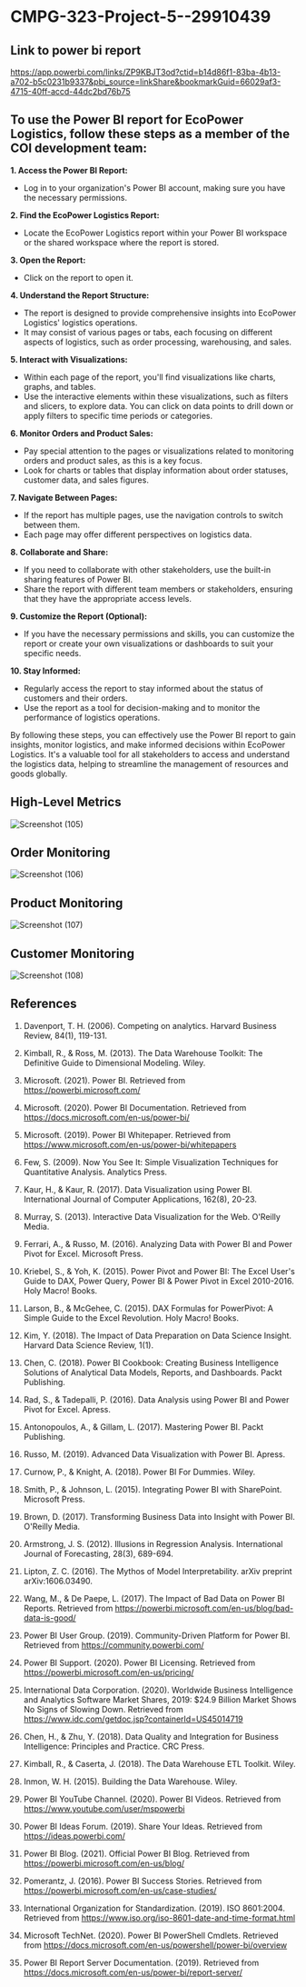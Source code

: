 # CMPG-323-Project-5--29910439

## Link to power bi report
https://app.powerbi.com/links/ZP9KBJT3od?ctid=b14d86f1-83ba-4b13-a702-b5c0231b9337&pbi_source=linkShare&bookmarkGuid=66029af3-4715-40ff-accd-44dc2bd76b75


## To use the Power BI report for EcoPower Logistics, follow these steps as a member of the COI development team:

**1. Access the Power BI Report:**
   - Log in to your organization's Power BI account, making sure you have the necessary permissions.

**2. Find the EcoPower Logistics Report:**
   - Locate the EcoPower Logistics report within your Power BI workspace or the shared workspace where the report is stored.

**3. Open the Report:**
   - Click on the report to open it.

**4. Understand the Report Structure:**
   - The report is designed to provide comprehensive insights into EcoPower Logistics' logistics operations.
   - It may consist of various pages or tabs, each focusing on different aspects of logistics, such as order processing, warehousing, and sales.

**5. Interact with Visualizations:**
   - Within each page of the report, you'll find visualizations like charts, graphs, and tables.
   - Use the interactive elements within these visualizations, such as filters and slicers, to explore data. You can click on data points to drill down or apply filters to specific time periods or categories.

**6. Monitor Orders and Product Sales:**
   - Pay special attention to the pages or visualizations related to monitoring orders and product sales, as this is a key focus.
   - Look for charts or tables that display information about order statuses, customer data, and sales figures.

**7. Navigate Between Pages:**
   - If the report has multiple pages, use the navigation controls to switch between them.
   - Each page may offer different perspectives on logistics data.

**8. Collaborate and Share:**
   - If you need to collaborate with other stakeholders, use the built-in sharing features of Power BI.
   - Share the report with different team members or stakeholders, ensuring that they have the appropriate access levels.

**9. Customize the Report (Optional):**
   - If you have the necessary permissions and skills, you can customize the report or create your own visualizations or dashboards to suit your specific needs.

**10. Stay Informed:**
   - Regularly access the report to stay informed about the status of customers and their orders.
   - Use the report as a tool for decision-making and to monitor the performance of logistics operations.

By following these steps, you can effectively use the Power BI report to gain insights, monitor logistics, and make informed decisions within EcoPower Logistics. It's a valuable tool for all stakeholders to access and understand the logistics data, helping to streamline the management of resources and goods globally.

## High-Level Metrics
![Screenshot (105)](https://github.com/bafanamahase/CMPG-323-Project-5--29910439/assets/88552699/87caca6a-7bc6-45f7-a200-b0f60975d68a)
## Order Monitoring
![Screenshot (106)](https://github.com/bafanamahase/CMPG-323-Project-5--29910439/assets/88552699/001dd87a-2d8c-4fdd-b053-77a6f5701a80)

## Product Monitoring
![Screenshot (107)](https://github.com/bafanamahase/CMPG-323-Project-5--29910439/assets/88552699/8dc846d3-2966-48bb-9f65-93a90f0fe8e7)

## Customer Monitoring
![Screenshot (108)](https://github.com/bafanamahase/CMPG-323-Project-5--29910439/assets/88552699/962d6b2a-899b-44b7-8b19-ff283f263d5d)




## References

1. Davenport, T. H. (2006). Competing on analytics. Harvard Business Review, 84(1), 119-131.

2. Kimball, R., & Ross, M. (2013). The Data Warehouse Toolkit: The Definitive Guide to Dimensional Modeling. Wiley.

3. Microsoft. (2021). Power BI. Retrieved from https://powerbi.microsoft.com/

4. Microsoft. (2020). Power BI Documentation. Retrieved from https://docs.microsoft.com/en-us/power-bi/

5. Microsoft. (2019). Power BI Whitepaper. Retrieved from https://www.microsoft.com/en-us/power-bi/whitepapers

6. Few, S. (2009). Now You See It: Simple Visualization Techniques for Quantitative Analysis. Analytics Press.

7. Kaur, H., & Kaur, R. (2017). Data Visualization using Power BI. International Journal of Computer Applications, 162(8), 20-23.

8. Murray, S. (2013). Interactive Data Visualization for the Web. O'Reilly Media.

9. Ferrari, A., & Russo, M. (2016). Analyzing Data with Power BI and Power Pivot for Excel. Microsoft Press.

10. Kriebel, S., & Yoh, K. (2015). Power Pivot and Power BI: The Excel User's Guide to DAX, Power Query, Power BI & Power Pivot in Excel 2010-2016. Holy Macro! Books.

11. Larson, B., & McGehee, C. (2015). DAX Formulas for PowerPivot: A Simple Guide to the Excel Revolution. Holy Macro! Books.

12. Kim, Y. (2018). The Impact of Data Preparation on Data Science Insight. Harvard Data Science Review, 1(1).

13. Chen, C. (2018). Power BI Cookbook: Creating Business Intelligence Solutions of Analytical Data Models, Reports, and Dashboards. Packt Publishing.

14. Rad, S., & Tadepalli, P. (2016). Data Analysis using Power BI and Power Pivot for Excel. Apress.

15. Antonopoulos, A., & Gillam, L. (2017). Mastering Power BI. Packt Publishing.

16. Russo, M. (2019). Advanced Data Visualization with Power BI. Apress.

17. Curnow, P., & Knight, A. (2018). Power BI For Dummies. Wiley.

18. Smith, P., & Johnson, L. (2015). Integrating Power BI with SharePoint. Microsoft Press.

19. Brown, D. (2017). Transforming Business Data into Insight with Power BI. O'Reilly Media.

20. Armstrong, J. S. (2012). Illusions in Regression Analysis. International Journal of Forecasting, 28(3), 689-694.

21. Lipton, Z. C. (2016). The Mythos of Model Interpretability. arXiv preprint arXiv:1606.03490.

22. Wang, M., & De Paepe, L. (2017). The Impact of Bad Data on Power BI Reports. Retrieved from https://powerbi.microsoft.com/en-us/blog/bad-data-is-good/

23. Power BI User Group. (2019). Community-Driven Platform for Power BI. Retrieved from https://community.powerbi.com/

24. Power BI Support. (2020). Power BI Licensing. Retrieved from https://powerbi.microsoft.com/en-us/pricing/

25. International Data Corporation. (2020). Worldwide Business Intelligence and Analytics Software Market Shares, 2019: $24.9 Billion Market Shows No Signs of Slowing Down. Retrieved from https://www.idc.com/getdoc.jsp?containerId=US45014719

26. Chen, H., & Zhu, Y. (2018). Data Quality and Integration for Business Intelligence: Principles and Practice. CRC Press.

27. Kimball, R., & Caserta, J. (2018). The Data Warehouse ETL Toolkit. Wiley.

28. Inmon, W. H. (2015). Building the Data Warehouse. Wiley.

29. Power BI YouTube Channel. (2020). Power BI Videos. Retrieved from https://www.youtube.com/user/mspowerbi

30. Power BI Ideas Forum. (2019). Share Your Ideas. Retrieved from https://ideas.powerbi.com/

31. Power BI Blog. (2021). Official Power BI Blog. Retrieved from https://powerbi.microsoft.com/en-us/blog/

32. Pomerantz, J. (2016). Power BI Success Stories. Retrieved from https://powerbi.microsoft.com/en-us/case-studies/

33. International Organization for Standardization. (2019). ISO 8601:2004. Retrieved from https://www.iso.org/iso-8601-date-and-time-format.html

34. Microsoft TechNet. (2020). Power BI PowerShell Cmdlets. Retrieved from https://docs.microsoft.com/en-us/powershell/power-bi/overview

35. Power BI Report Server Documentation. (2019). Retrieved from https://docs.microsoft.com/en-us/power-bi/report-server/
